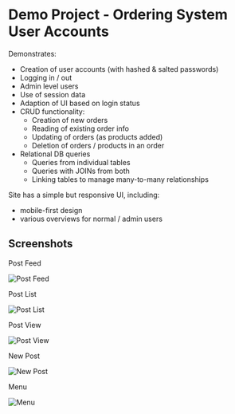# Demo Project - Ordering System User Accounts

Demonstrates: 

- Creation of user accounts (with hashed & salted passwords)
- Logging in / out
- Admin level users
- Use of session data
- Adaption of UI based on login status
- CRUD functionality:
   - Creation of new orders
   - Reading of existing order info
   - Updating of orders (as products added)
   - Deletion of orders / products in an order
- Relational DB queries
   - Queries from individual tables
   - Queries with JOINs from both
   - Linking tables to manage many-to-many relationships


Site has a simple but responsive UI, including:
- mobile-first design
- various overviews for normal / admin users


## Screenshots

Post Feed

![Post Feed](ui/ui-feed.png)

Post List

![Post List](ui/ui-list.png)

Post View

![Post View](ui/ui-view.png)

New Post

![New Post](ui/ui-new.png)

Menu

![Menu](ui/ui-menu.png)


